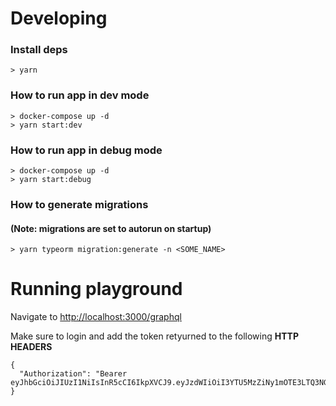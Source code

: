 # Developing
### Install deps
```
> yarn
```
### How to run app in dev mode
```
> docker-compose up -d
> yarn start:dev
```

### How to run app in debug mode
```
> docker-compose up -d
> yarn start:debug
```

### How to generate migrations
#### (Note: migrations are set to autorun on startup)
```
> yarn typeorm migration:generate -n <SOME_NAME>
```

# Running playground
Navigate to [http://localhost:3000/graphql](http://localhost:3000/graphql)

Make sure to login and add the token retyurned to the following **HTTP HEADERS**
```
{
  "Authorization": "Bearer eyJhbGciOiJIUzI1NiIsInR5cCI6IkpXVCJ9.eyJzdWIiOiI3YTU5MzZiNy1mOTE3LTQ3NGMtOTAwOS04MjdiNmYzMzc2MTEiLCJlbWFpbCI6ImR1c3RpbkBleGFtcGxlLmNvbSIsInJvbGVzIjpbXSwiaWF0IjoxNjI4ODMyODg1fQ.zAsC0mCcx_XdernHRtc_FmX8vvY72ZAqFYdCFTvSRto"
}
```
